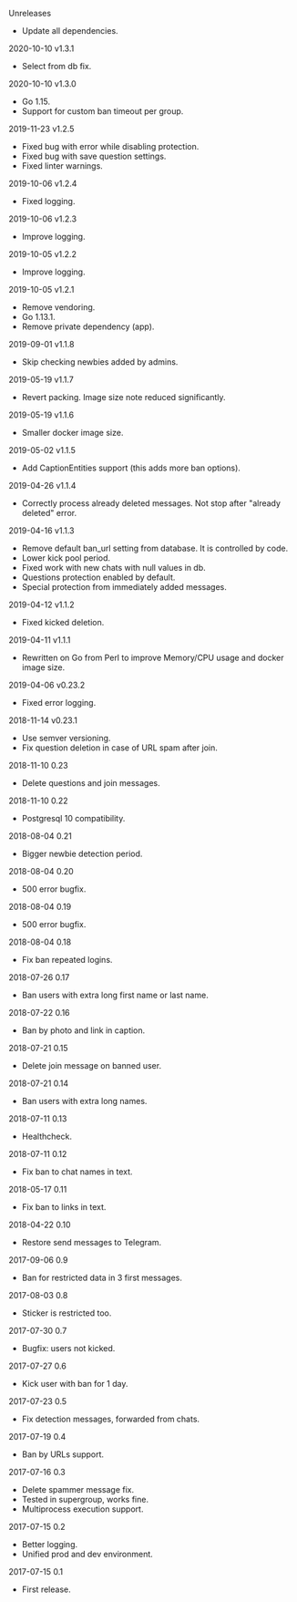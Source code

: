 Unreleases
  - Update all dependencies.

2020-10-10 v1.3.1
  - Select from db fix.

2020-10-10 v1.3.0
  - Go 1.15.
  - Support for custom ban timeout per group.

2019-11-23 v1.2.5
  - Fixed bug with error while disabling protection.
  - Fixed bug with save question settings.
  - Fixed linter warnings.

2019-10-06 v1.2.4
  - Fixed logging.

2019-10-06 v1.2.3
  - Improve logging.

2019-10-05 v1.2.2
  - Improve logging.

2019-10-05 v1.2.1
  - Remove vendoring.
  - Go 1.13.1.
  - Remove private dependency (app).

2019-09-01 v1.1.8
  - Skip checking newbies added by admins.

2019-05-19 v1.1.7
  - Revert packing. Image size note reduced significantly.

2019-05-19 v1.1.6
  - Smaller docker image size.

2019-05-02 v1.1.5
  - Add CaptionEntities support (this adds more ban options).

2019-04-26 v1.1.4
  - Correctly process already deleted messages. Not stop after "already deleted"
    error.

2019-04-16 v1.1.3
  - Remove default ban_url setting from database. It is controlled by code.
  - Lower kick pool period.
  - Fixed work with new chats with null values in db.
  - Questions protection enabled by default.
  - Special protection from immediately added messages.

2019-04-12 v1.1.2
  - Fixed kicked deletion.

2019-04-11 v1.1.1
  - Rewritten on Go from Perl to improve Memory/CPU usage and docker image size.

2019-04-06 v0.23.2
  - Fixed error logging.

2018-11-14 v0.23.1
  - Use semver versioning.
  - Fix question deletion in case of URL spam after join.

2018-11-10 0.23
  - Delete questions and join messages.

2018-11-10 0.22
  - Postgresql 10 compatibility.

2018-08-04 0.21
  - Bigger newbie detection period.

2018-08-04 0.20
  - 500 error bugfix.

2018-08-04 0.19
  - 500 error bugfix.

2018-08-04 0.18
  - Fix ban repeated logins.

2018-07-26 0.17
  - Ban users with extra long first name or last name.

2018-07-22 0.16
  - Ban by photo and link in caption.

2018-07-21 0.15
  - Delete join message on banned user.

2018-07-21 0.14
  - Ban users with extra long names.

2018-07-11 0.13
  - Healthcheck.

2018-07-11 0.12
  - Fix ban to chat names in text.

2018-05-17 0.11
  - Fix ban to links in text.

2018-04-22 0.10
  - Restore send messages to Telegram.

2017-09-06 0.9
  - Ban for restricted data in 3 first messages.

2017-08-03 0.8
  - Sticker is restricted too.

2017-07-30 0.7
  - Bugfix: users not kicked.

2017-07-27 0.6
  - Kick user with ban for 1 day.

2017-07-23 0.5
  - Fix detection messages, forwarded from chats.

2017-07-19 0.4
  - Ban by URLs support.

2017-07-16 0.3
  - Delete spammer message fix.
  - Tested in supergroup, works fine.
  - Multiprocess execution support.

2017-07-15 0.2
  - Better logging.
  - Unified prod and dev environment.

2017-07-15 0.1
  - First release.
